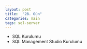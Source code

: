 ```yaml
---
layout: post
title:  "28. Gün"
categories: main
tags: sql-server 
---
```


* SQL Kurulumu
* SQL Management Studio Kurulumu
